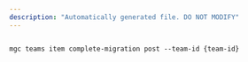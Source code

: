 ```yaml
---
description: "Automatically generated file. DO NOT MODIFY"
---
```


```cli

mgc teams item complete-migration post --team-id {team-id}

```